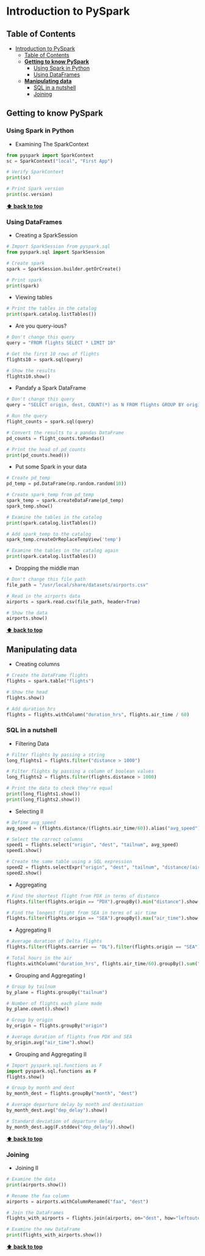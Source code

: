 # Introduction to PySpark

## Table of Contents

- [Introduction to PySpark](#introduction-to-pyspark)
  - [Table of Contents](#table-of-contents)
  - [**Getting to know PySpark**](#getting-to-know-pyspark)
    - [Using Spark in Python](#using-spark-in-python)
    - [Using DataFrames](#using-dataframes)
  - [**Manipulating data**](#manipulating-data)
    - [SQL in a nutshell](#sql-in-a-nutshell)
    - [Joining](#joining)

## **Getting to know PySpark**

### Using Spark in Python
- Examining The SparkContext
```python
from pyspark import SparkContext
sc = SparkContext("local", "First App")

# Verify SparkContext
print(sc)

# Print Spark version
print(sc.version)
```

**[⬆ back to top](#table-of-contents)**

### Using DataFrames
- Creating a SparkSession
```python
# Import SparkSession from pyspark.sql
from pyspark.sql import SparkSession

# Create spark
spark = SparkSession.builder.getOrCreate()

# Print spark
print(spark)
```

- Viewing tables
```python
# Print the tables in the catalog
print(spark.catalog.listTables())
```

- Are you query-ious?
```python
# Don't change this query
query = "FROM flights SELECT * LIMIT 10"

# Get the first 10 rows of flights
flights10 = spark.sql(query)

# Show the results
flights10.show()
```

- Pandafy a Spark DataFrame
```python
# Don't change this query
query = "SELECT origin, dest, COUNT(*) as N FROM flights GROUP BY origin, dest"

# Run the query
flight_counts = spark.sql(query)

# Convert the results to a pandas DataFrame
pd_counts = flight_counts.toPandas()

# Print the head of pd_counts
print(pd_counts.head())
```

- Put some Spark in your data
```python
# Create pd_temp
pd_temp = pd.DataFrame(np.random.random(10))

# Create spark_temp from pd_temp
spark_temp = spark.createDataFrame(pd_temp)
spark_temp.show()

# Examine the tables in the catalog
print(spark.catalog.listTables())

# Add spark_temp to the catalog
spark_temp.createOrReplaceTempView('temp')

# Examine the tables in the catalog again
print(spark.catalog.listTables())
```

- Dropping the middle man
```python
# Don't change this file path
file_path = "/usr/local/share/datasets/airports.csv"

# Read in the airports data
airports = spark.read.csv(file_path, header=True)

# Show the data
airports.show()
```

**[⬆ back to top](#table-of-contents)**

## **Manipulating data**

- Creating columns
```python
# Create the DataFrame flights
flights = spark.table("flights")

# Show the head
flights.show()

# Add duration_hrs
flights = flights.withColumn("duration_hrs", flights.air_time / 60)
```

### SQL in a nutshell
- Filtering Data
```python
# Filter flights by passing a string
long_flights1 = flights.filter("distance > 1000")

# Filter flights by passing a column of boolean values
long_flights2 = flights.filter(flights.distance > 1000)

# Print the data to check they're equal
print(long_flights1.show())
print(long_flights2.show())
```

- Selecting II
```python
# Define avg_speed
avg_speed = (flights.distance/(flights.air_time/60)).alias("avg_speed")

# Select the correct columns
speed1 = flights.select("origin", "dest", "tailnum", avg_speed)
speed1.show()

# Create the same table using a SQL expression
speed2 = flights.selectExpr("origin", "dest", "tailnum", "distance/(air_time/60) as avg_speed")
speed2.show()
```

- Aggregating
```python
# Find the shortest flight from PDX in terms of distance
flights.filter(flights.origin == "PDX").groupBy().min("distance").show()

# Find the longest flight from SEA in terms of air time
flights.filter(flights.origin == "SEA").groupBy().max("air_time").show()
```

- Aggregating II
```python
# Average duration of Delta flights
flights.filter(flights.carrier == "DL").filter(flights.origin == "SEA").groupBy().avg("air_time").show()

# Total hours in the air
flights.withColumn("duration_hrs", flights.air_time/60).groupBy().sum("duration_hrs").show()
```

- Grouping and Aggregating I
```python
# Group by tailnum
by_plane = flights.groupBy("tailnum")

# Number of flights each plane made
by_plane.count().show()

# Group by origin
by_origin = flights.groupBy("origin")

# Average duration of flights from PDX and SEA
by_origin.avg("air_time").show()
```

- Grouping and Aggregating II
```python
# Import pyspark.sql.functions as F
import pyspark.sql.functions as F
flights.show()

# Group by month and dest
by_month_dest = flights.groupBy("month", "dest")

# Average departure delay by month and destination
by_month_dest.avg("dep_delay").show()

# Standard deviation of departure delay
by_month_dest.agg(F.stddev("dep_delay")).show()
```

**[⬆ back to top](#table-of-contents)**

### Joining
- Joining II
```python
# Examine the data
print(airports.show())

# Rename the faa column
airports = airports.withColumnRenamed("faa", "dest")

# Join the DataFrames
flights_with_airports = flights.join(airports, on="dest", how="leftouter")

# Examine the new DataFrame
print(flights_with_airports.show())
```

**[⬆ back to top](#table-of-contents)**
